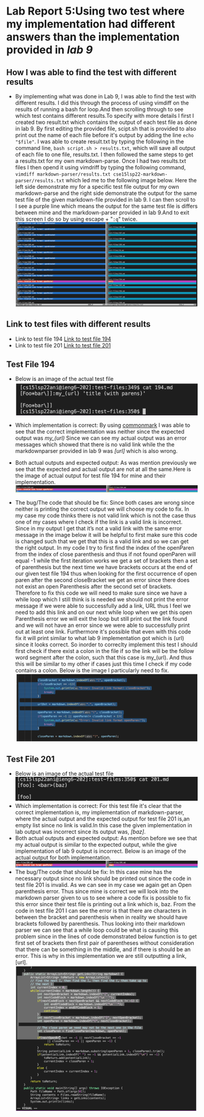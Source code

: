 # Lab Report 5:Using two test where my implementation had different answers than the implementation provided in *lab 9*
## How I was able to find the test with different results
* By implementing what was done in Lab 9, I was able to find the test
with different results. I did this through the process of using vimdiff on the results of running a bash for loop.And then scrolling through to see which test contains different results.To specify with more details I first I created two result.txt which contains the output of each test file as done in lab 9. By first editing the provided file, scipt.sh that is provided to also print out the name of each file before it's output by adding the line `echo "$file"`. I was able to create result.txt by typing the following in the command line, `bash script.sh > results.txt`, which will save all output of each file to one file, results.txt. I then followed the same steps to get a results.txt for my own markdown-parse. Once I had two results.txt files I then opend it using vimdriff by typing the following command, `vimdiff markdown-parser/results.txt cse15lsp22-markdown-parser/results.txt` which led me to the following image below. Here the left side demonstrate my for a specific test file output for my own markdown-parse and the right side demonstrate the output for the same test file of the given markdown-file provided in lab 9. I can then scroll to I see a purple line which means the output for the same test file is differs between mine and the markdown-parser provided in lab 9.And to exit this screen I do so by using escape + "`:q`" twice.
![Image](fulltestfiles.png)

## Link to test files with different results
* Link to test file 194
[Link to test file 194](https://github.com/nidhidhamnani/markdown-parser/blob/main/test-files/194.md)
* Link to test file 201
[Link to test file 201](https://github.com/nidhidhamnani/markdown-parser/blob/main/test-files/201.md)
## Test File 194
* Below is an image of the actual test file
![Image](insidefile194.png)

* Which implementation is correct: By using [commonmark](https://spec.commonmark.org/dingus/) I was able to see that the correct implementation was neither since the expected output was *my_(url)* Since we can see my actual output was an error messages which showed that there is no valid link while the the markdownparser provided in lab 9 was *[url]* which is also wrong. 
* Both actual outputs and expected output:
As was mention previously we see that the expected and actual output are not at all the same.Here is the image of actual output for test file 194 for mine and their implementation. 
![Image](actual1941.png)

* The bug/The code that should be fix: Since both cases are wrong
since neither is printing the correct output we will choose my code to fix. In my case my code thinks there is not valid link which is not the case thus one of my cases where I check if the link is a valid link is incorrect. Since in my output I get that it’s not a valid link with the same error message in the image below it will be helpful to first make sure this code is changed such that we get that this is a valid link and so we can get the right output. In my code I try to first find the index of the openParen from the  index of close parenthesis and thus if not found openParen will equal -1 while the first iteration works we get a set of brackets then a set of parenthesis but the next time we have brackets occurs at the end of our given test file 194 thus when looking for the first occurrence of open paren after the second closeBracket we get an error since there does not exist an open Parenthesis after the second set of brackets. Therefore to fix this code we will need to make sure since we have a while loop which I still think is is needed we should not print the error message if we were able to successfully add a link, URL thus I feel we need to add this link and on our next while loop when we get this open Parenthesis error we will exit the loop but still print out the link found and we will not have an error since we were able to successfully print out at least one link. Furthermore it's possible that even with this code fix it will print similar to what lab 9 implementation got which is (url) since it looks correct. So inorder to correclty implement this test I should first check if there exist a colon in the file if so the link will be the follow word segment after the colon, such that this case is my_(url). And thus this will be similar to my other if cases just this time I check if my code contains a colon. Below is the image I particularly need to fix.
![Image](codefix.png)
## Test File 201
* Below is an image of the actual test file 
![Image](inside201.png)
* Which implementation is correct:
For this test file it's clear that the correct implementation is, my implementation of markdown-parser, where the actual output and the expected output for test file 201 is,an empty list since no link is valid.In this case the given implementation in lab output was incorrect since its output was, *[baz]*.
* Both actual outputs and expected output:
As mention before we see that my actual output is similar to the expected output, while the give implementation of lab 9 output is incorrect. Below is an image of the actual output for both implementation.
![Image](actaulresult2.png)
* The bug/The code that should be fix:
In this case mine has the necessary output since no link should be printed out since the code in test file 201 is invalid. As we can see in my case we again get an Open parenthesis error. Thus since mine is correct we will look into the markdown parser given to us to see where a code fix is possible to fix this error since their test file is printing out a link which is, baz. From the code in test file 201 I can see the error is that there are characters in between the bracket and parenthesis when in reality we should have brackets followed by parenthesis. Thus looking into their markdown parser we can see that a while loop could be what is causing this problem since in the lines of code demonstrated below function is to get first set of brackets then first pair of parentheses without consideration that there can be something in the middle, and if there is should be an error. This is why in this implementation we are still outputting a link, [url]. 
![Image](actualresult2.png)
